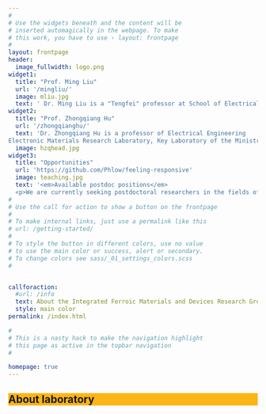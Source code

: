 ```yaml
---
#
# Use the widgets beneath and the content will be
# inserted automagically in the webpage. To make
# this work, you have to use › layout: frontpage
#
layout: frontpage
header:
  image_fullwidth: logo.png
widget1:
  title: "Prof. Ming Liu"
  url: '/mingliu/'
  image: mliu.jpg
  text: ' Dr. Ming Liu is a "Tengfei" professor at School of Electrical and Information Engineering, and director of the laboratory for Integrated Multiferroic Materials and Devices. '
widget2:
  title: "Prof. Zhongqiang Hu"
  url: '/zhongqianghu/'
  text: 'Dr. Zhongqiang Hu is a professor of Electrical Engineering
Electronic Materials Research Laboratory, Key Laboratory of the Ministry of Education & International Center for Dielectric Research'
  image: hzqhead.jpg
widget3:
  title: "Opportunities"
  url: 'https://github.com/Phlow/feeling-responsive'
  image: teaching.jpg
  text: '<em>Available postdoc positions</em> 
  <p>We are currently seeking postdoctoral researchers in the fields of magnetics, multiferroics, and spintronics. </p>'
#
# Use the call for action to show a button on the frontpage
#
# To make internal links, just use a permalink like this
# url: /getting-started/
#
# To style the button in different colors, use no value
# to use the main color or success, alert or secondary.
# To change colors see sass/_01_settings_colors.scss
#


callforaction:
  #url: /info
  text: About the Integrated Ferroic Materials and Devices Research Group ›
  style: main color
permalink: /index.html

#
# This is a nasty hack to make the navigation highlight
# this page as active in the topbar navigation
#

homepage: true
---
```

<div class="row text-center" style="background: #fdb515;">
<h2>About laboratory</h2>
</div>

<!--<div id="videoModal" class="reveal-modal large" data-reveal="">
  <div class="flex-video widescreen vimeo" style="display: block;">
    <iframe width="1280" height="720" src="https://www.youtube.com/embed/3b5zCFSmVvU" frameborder="0" allowfullscreen></iframe>
  </div>
  <a class="close-reveal-modal">&#215;</a>
</div>-->
